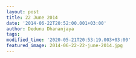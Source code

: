 ```yaml
---
layout: post
title: 22 June 2014
date: '2014-06-22T20:52:00.001+03:00'
author: Dedunu Dhananjaya
tags:
modified_time: '2020-05-21T20:53:19.003+03:00'
featured_image: 2014-06-22-22-june-2014.jpg
---
```

